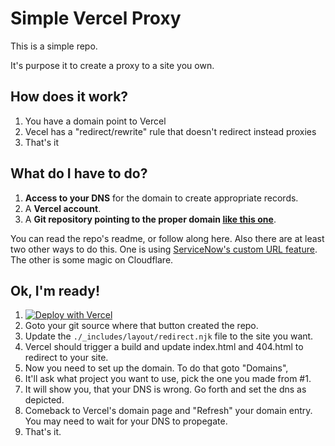 # Simple Vercel Proxy 

This is a simple repo.

It's purpose it to create a proxy to a site you own.

## How does it work?

1.  You have a domain point to Vercel
2.  Vecel has a "redirect/rewrite" rule that doesn't redirect instead proxies
3.  That's it

## What do I have to do?

1.  **Access to your DNS** for the domain to create appropriate records.
2.  A **Vercel account**.
3.  A **Git repository pointing to the proper domain [like this one](https://github.com/jacebenson/dev)**.

You can read the repo's readme, or follow along here.  Also there are at least two other ways to do this.  One is using [ServiceNow's custom URL feature](https://docs.servicenow.com/bundle/paris-platform-administration/page/integrate/authentication/concept/custom-url.html).  The other is some magic on Cloudflare.

## Ok, I'm ready!

1. [![Deploy with Vercel](https://vercel.com/button)](https://vercel.com/new/git/external?repository-url=https%3A%2F%2Fgithub.com%2Fjacebenson%2Fdev)
2. Goto your git source where that button created the repo.
3. Update the `./_includes/layout/redirect.njk` file to the site you want.
4. Vercel should trigger a build and update index.html and 404.html to redirect to your site.
5. Now you need to set up the domain.  To do that goto "Domains", 
6. It'll ask what project you want to use, pick the one you made from #1.
7. It will show you, that your DNS is wrong.  Go forth and set the dns as depicted.
8. Comeback to Vercel's domain page and "Refresh" your domain entry.  You may need to wait for your DNS to propegate.
9. That's it.